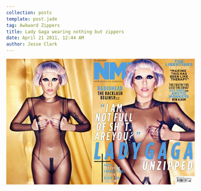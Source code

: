 ```yaml
---
collection: posts
template: post.jade
tag: Awkward Zippers
title: Lady Gaga wearing nothing but zippers
date: April 21 2011, 12:44 AM
author: Jesse Clark
---
```


<img src='/awkward-zippers/24993178-blog190211_gaga.jpg'>
